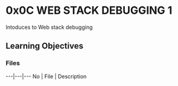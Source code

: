 # 0x0C WEB STACK DEBUGGING 1

Intoduces to Web stack debugging

## Learning Objectives

### Files
---|---|---
No | File | Description
